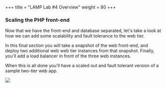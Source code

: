 +++
title = "LAMP Lab #4 Overview"
weight = 80
+++

### Scaling the PHP front-end

Now that we have the front-end and database separated, let's take a look at how we can add some scalability and fault tolerance to the web tier. 

In this final section you will take a snapshot of the web front-end, and deploy two additional web web tier instances from that snapshot. Finally, you'll add a load balancer in front of the three web instances.

When this is all done you'll have a scaled out and fault tolerant version of a sample two-tier web app. 

![](../../images/lamp-architecture-3.jpg?classes=border)